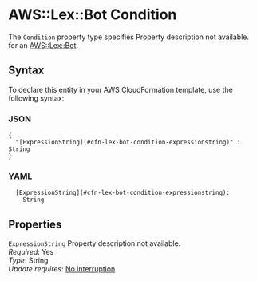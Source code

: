 # AWS::Lex::Bot Condition<a name="aws-properties-lex-bot-condition"></a>

<a name="aws-properties-lex-bot-condition-description"></a>The `Condition` property type specifies Property description not available\. for an [AWS::Lex::Bot](aws-resource-lex-bot.md)\.

## Syntax<a name="aws-properties-lex-bot-condition-syntax"></a>

To declare this entity in your AWS CloudFormation template, use the following syntax:

### JSON<a name="aws-properties-lex-bot-condition-syntax.json"></a>

```
{
  "[ExpressionString](#cfn-lex-bot-condition-expressionstring)" : String
}
```

### YAML<a name="aws-properties-lex-bot-condition-syntax.yaml"></a>

```
  [ExpressionString](#cfn-lex-bot-condition-expressionstring): 
    String
```

## Properties<a name="aws-properties-lex-bot-condition-properties"></a>

`ExpressionString`  <a name="cfn-lex-bot-condition-expressionstring"></a>
Property description not available\.  
*Required*: Yes  
*Type*: String  
*Update requires*: [No interruption](https://docs.aws.amazon.com/AWSCloudFormation/latest/UserGuide/using-cfn-updating-stacks-update-behaviors.html#update-no-interrupt)